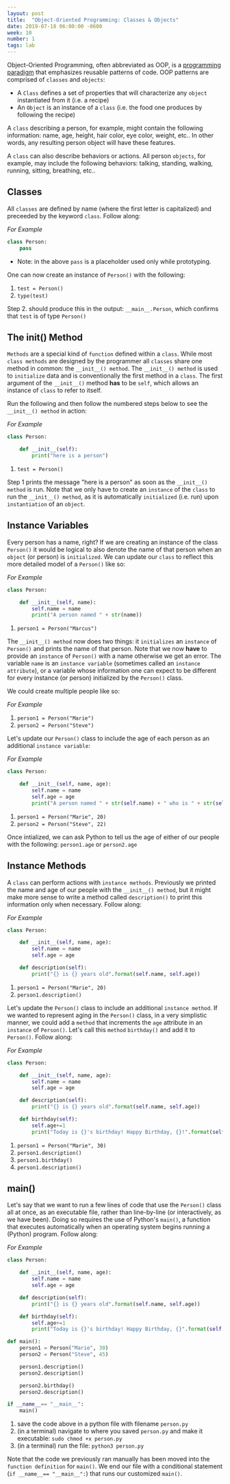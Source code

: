 ```yaml
---
layout: post
title:  "Object-Oriented Programming: Classes & Objects"
date: 2019-07-18 06:00:00 -0600
week: 10
number: 1
tags: lab
---
```


Object-Oriented Programming, often abbreviated as OOP, is a [programming paradigm](https://en.wikipedia.org/wiki/Programming_paradigm) that emphasizes reusable patterns of code. OOP patterns are comprised of `classes` and `objects`:

* A `Class` defines a set of properties that will characterize any `object` instantiated from it (i.e. a recipe)
* An `Object` is an instance of a `class` (i.e. the food one produces by following the recipe)

A `class` describing a person, for example, might contain the following information: name, age, height, hair color, eye color, weight, etc.. In other words, any resulting person object will have these features.

A `class` can also describe behaviors or actions. All person `objects`, for example, may include the following behaviors: talking, standing, walking, running, sitting, breathing, etc..


## Classes

All `classes` are defined by name (where the first letter is capitalized) and preceeded by the keyword `class`. Follow along:

*For Example*
```python
class Person:
    pass
```

* Note: in the above `pass` is a placeholder used only while prototyping.

One can now create an instance of `Person()` with the following:

1. `test = Person()`
2. `type(test)`

Step 2. should produce this in the output: `__main__.Person`, which confirms that `test` is of type `Person()`


## The __init__() Method

`Methods` are a special kind of `function` defined within a `class`. While most `class methods` are designed by the programmer all `classes` share one method in common: the `__init__() method`. The `__init__() method` is used to `initialize` data and is conventionally the first method in a `class`. The first argument of the `__init__()` method **has** to be `self`, which allows an instance of `class` to refer to itself.

Run the following and then follow the numbered steps below to see the `__init__() method` in action:

*For Example*
```python
class Person:

    def __init__(self):
        print("here is a person")
```

1. `test = Person()`

Step 1 prints the message "here is a person" as soon as the `__init__() method` is run. Note that we only have to create an `instance` of the `class` to run the `__init__() method`, as it is automatically `initialized` (i.e. run) upon `instantiation` of an `object`.


## Instance Variables

Every person has a name, right? If we are creating an instance of the class `Person()` it would be logical to also denote the name of that person when an `object` (or person) is `initialized`. We can update our `class` to reflect this more detailed model of a `Person()` like so:

*For Example*
```python
class Person:

    def __init__(self, name):
        self.name = name
        print("A person named " + str(name))
```

1. `person1 = Person("Marcus")`

The `__init__() method` now does two things: it `initializes` an `instance` of `Person()` and prints the name of that person. Note that we now **have** to provide an `instance` of `Person()` with a name otherwise we get an error. The variable `name` is an `instance variable` (sometimes called an `instance attribute`), or a variable whose information one can expect to be different for every instance (or person) initialized by the `Person()` class.

We could create multiple people like so:

*For Example*
1. `person1 = Person("Marie")`
2. `person2 = Person("Steve")`

Let's update our `Person()` class to include the age of each person as an additional `instance variable`:

*For Example*
```python
class Person:

    def __init__(self, name, age):
        self.name = name
        self.age = age
        print("A person named " + str(self.name) + " who is " + str(self.age) + " years old.")
```

1. `person1 = Person("Marie", 20)`
2. `person2 = Person("Steve", 22)`

Once intialized, we can ask Python to tell us the age of either of our people with the following: `person1.age` or `person2.age`


## Instance Methods

A `class` can perform actions with `instance methods`. Previously we printed the name and age of our people with the `__init__() method`, but it might make more sense to write a method called `description()` to print this information only when necessary. Follow along:

*For Example*
```python
class Person:

    def __init__(self, name, age):
        self.name = name
        self.age = age

    def description(self):
        print("{} is {} years old".format(self.name, self.age))
```

1. `person1 = Person("Marie", 20)`
2. `person1.description()`


Let's update the `Person()` class to include an additional `instance method`. If we wanted to represent aging in the `Person()` class, in a very simplistic manner, we could add a `method` that increments the `age` attribute in an `instance` of `Person()`. Let's call this `method` `birthday()` and add it to `Person()`. Follow along:

*For Example*
```python
class Person:

    def __init__(self, name, age):
        self.name = name
        self.age = age

    def description(self):
        print("{} is {} years old".format(self.name, self.age))

    def birthday(self):
        self.age+=1
        print("Today is {}'s birthday! Happy Birthday, {}!".format(self.name, self.name))
```

1. `person1 = Person("Marie", 30)`
2. `person1.description()`
3. `person1.birthday()`
4. `person1.description()`


## main()

Let's say that we want to run a few lines of code that use the `Person()` class all at once, as an executable file, rather than line-by-line (or interactively, as we have been). Doing so requires the use of Python's `main()`, a function that executes automatically when an operating system begins running a (Python) program. Follow along:

*For Example*
```python
class Person:

    def __init__(self, name, age):
        self.name = name
        self.age = age

    def description(self):
        print("{} is {} years old".format(self.name, self.age))

    def birthday(self):
        self.age+=1
        print("Today is {}'s birthday! Happy Birthday, {}".format(self.name, self.name) + "!")

def main():
    person1 = Person("Marie", 30)
    person2 = Person("Steve", 45)

    person1.description()
    person2.description()

    person2.birthday()
    person2.description()

if __name__== "__main__":
    main()
```

1. save the code above in a python file with filename `person.py`
2. (in a terminal) navigate to where you saved `person.py` and make it executable: `sudo chmod +x person.py`
2. (in a terminal) run the file: `python3 person.py`

Note that the code we previously ran manually has been moved into the `function definition` for `main()`. We end our file with a conditional statement (`if __name__== "__main__":`) that runs our customized `main()`.

